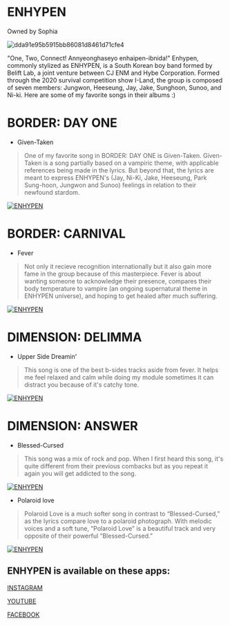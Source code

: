 # ENHYPEN 
Owned by Sophia


![dda91e95b5915bb86081d8461d71cfe4](https://user-images.githubusercontent.com/102729941/161068071-186ecba1-86b8-43ed-8eb3-f637e1d17f4e.jpg)

"One, Two, Connect! Annyeonghaseyo enhaipen-ibnida!" Enhypen, commonly stylized as ENHYPEN, is a South Korean boy 
band formed by Belift Lab, a joint venture between CJ ENM and Hybe Corporation. Formed through the 2020 survival competition show I-Land, the group is composed of seven members: Jungwon, Heeseung, Jay, Jake, Sunghoon, Sunoo, and Ni-ki. Here are some of my favorite songs in their albums :)

# BORDER: DAY ONE 

- Given-Taken

>One of my favorite song in BORDER: DAY ONE is Given-Taken. Given-Taken is a song partially based on a vampiric theme, with applicable references being made in the lyrics. But beyond that, the lyrics are meant to express ENHYPEN's (Jay, Ni-Ki, Jake, Heeseung, Park Sung-hoon, Jungwon and Sunoo) feelings in relation to their newfound stardom.

[![ENHYPEN](https://user-images.githubusercontent.com/102729941/161172949-1fb6b8e5-d6a2-4d9f-8b16-b3d238ecc685.jpg)](https://youtu.be/nQ6wLuYvGd4) 

# BORDER: CARNIVAL 

- Fever

>Not only it recieve recognition internationally but it also gain more fame in the group because of this masterpiece. 
Fever is about wanting someone to acknowledge their presence, compares their body temperature to vampire (an ongoing supernatural theme in ENHYPEN universe), and hoping to get healed after much suffering.

[![ENHYPEN](https://user-images.githubusercontent.com/102729941/161175084-08814854-fe22-45fc-a165-53418dbc90d0.jpg)](https://youtu.be/X7d6Dt17yHk) 

# DIMENSION: DELIMMA 

- Upper Side Dreamin'

>This song is one of the best b-sides tracks aside from fever. It helps me feel relaxed and calm while doing my module sometimes it can distract you because of it's catchy tone.  

[![ENHYPEN](https://user-images.githubusercontent.com/102729941/161177685-70e92118-644e-4975-9f4a-190bd7f26b22.jpg)](https://youtu.be/CBA4tgpHcEc)

# DIMENSION: ANSWER
 
- Blessed-Cursed



>This song was a mix of rock and pop. When I first heard this song, it's quite different from their previous combacks but as you repeat it again you will get addicted to the song. 

[![ENHYPEN](https://user-images.githubusercontent.com/102729941/161178884-9d9757f9-080d-4824-8f4f-960752a98e1c.jpg)](https://youtu.be/osmHArcf_aE)

- Polaroid love

>Polaroid Love is a much softer song in contrast to “Blessed-Cursed,” as the lyrics compare love to a polaroid photograph. With melodic voices and a soft tune, “Polaroid Love” is a beautiful track and very opposite of their powerful “Blessed-Cursed.”

[![ENHYPEN](https://user-images.githubusercontent.com/102729941/161179509-63e7a130-db26-4624-a734-cb5976a27d23.jpg)](https://youtu.be/vRdZVDWs3BI)







## **ENHYPEN is available on these apps:**

[INSTAGRAM](https://instagram.com/enhypen?utm_medium=copy_link)

[YOUTUBE](https://youtube.com/c/ENHYPENOFFICIAL)

[FACEBOOK](https://www.facebook.com/officialENHYPEN)














